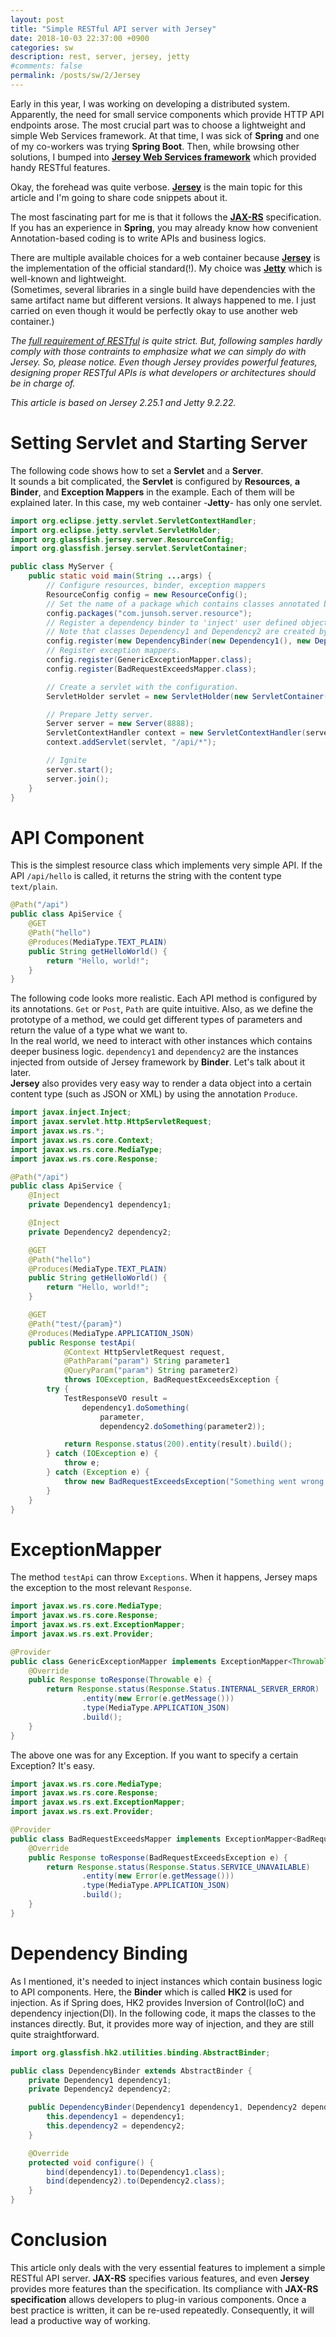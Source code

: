 ```yaml
---
layout: post
title: "Simple RESTful API server with Jersey"
date: 2018-10-03 22:37:00 +0900
categories: sw
description: rest, server, jersey, jetty
#comments: false
permalink: /posts/sw/2/Jersey
---
```


Early in this year, I was working on developing a distributed system. Apparently, the need for small service components which provide HTTP API endpoints arose. The most crucial part was to choose a lightweight and simple Web Services framework. At that time, I was sick of **Spring** and one of my co-workers was trying **Spring Boot**. Then, while browsing other solutions, I bumped into **[Jersey Web Services framework][Jersey Main]** which provided handy RESTful features.

Okay, the forehead was quite verbose. **[Jersey][Jersey Main]** is the main topic for this article and I'm going to share code snippets about it.

The most fascinating part for me is that it follows the **[JAX-RS][JAX-RS]** specification. If you has an experience in **Spring**, you may already know how convenient Annotation-based coding is to write APIs and business logics.

There are multiple available choices for a web container because **[Jersey][Jersey Main]** is the implementation of the official standard(!). My choice was **[Jetty][Jetty main]** which is well-known and lightweight.  
(Sometimes, several libraries in a single build have dependencies with the same artifact name but different versions. It always happened to me. I just carried on even though it would be perfectly okay to use another web container.)

*The [full requirement of RESTful][REST Architectural Constraints] is quite strict. But, following samples hardly comply with those contraints to emphasize what we can simply do with Jersey. So, please notice. Even though Jersey provides powerful features, designing proper RESTful APIs is what developers or architectures should be in charge of.*

*This article is based on Jersey 2.25.1 and Jetty 9.2.22.*

# Setting Servlet and Starting Server
The following code shows how to set a **Servlet** and a **Server**.  
It sounds a bit complicated, the **Servlet** is configured by **Resources**, **a Binder**, and **Exception Mappers** in the example. Each of them will be explained later.
In this case, my web container -**Jetty**- has only one servlet.
~~~ java
import org.eclipse.jetty.servlet.ServletContextHandler;
import org.eclipse.jetty.servlet.ServletHolder;
import org.glassfish.jersey.server.ResourceConfig;
import org.glassfish.jersey.servlet.ServletContainer;

public class MyServer {
    public static void main(String ...args) {
        // Configure resources, binder, exception mappers
        ResourceConfig config = new ResourceConfig();
        // Set the name of a package which contains classes annotated by 'Path'.
        config.packages("com.junsoh.server.resource"); 
        // Register a dependency binder to 'inject' user defined objects to resources.
        // Note that classes Dependency1 and Dependency2 are created by me.
        config.register(new DependencyBinder(new Dependency1(), new Dependency2()));
        // Register exception mappers.
        config.register(GenericExceptionMapper.class);
        config.register(BadRequestExceedsMapper.class);

        // Create a servlet with the configuration.
        ServletHolder servlet = new ServletHolder(new ServletContainer(config));

        // Prepare Jetty server.
        Server server = new Server(8888);
        ServletContextHandler context = new ServletContextHandler(server, "/*");
        context.addServlet(servlet, "/api/*");

        // Ignite
        server.start();
        server.join();
    }
}
~~~

# API Component
This is the simplest resource class which implements very simple API. If the API <code>/api/hello</code> is called, it returns the string with the content type <code>text/plain</code>.
~~~ java
@Path("/api")
public class ApiService {
    @GET
    @Path("hello")
    @Produces(MediaType.TEXT_PLAIN)
    public String getHelloWorld() {
        return "Hello, world!";
    }
}
~~~

The following code looks more realistic. Each API method is configured by its annotations. <code>Get</code> or <code>Post</code>, <code>Path</code> are quite intuitive. Also, as we define the prototype of a method, we could get different types of parameters and return the value of a type what we want to.  
In the real world, we need to interact with other instances which contains deeper business logic. <code>dependency1</code> and <code>dependency2</code> are the instances injected from outside of Jersey framework by **Binder**. Let's talk about it later.  
**Jersey** also provides very easy way to render a data object into a certain content type (such as JSON or XML) by using the annotation <code>Produce</code>.
~~~ java
import javax.inject.Inject;
import javax.servlet.http.HttpServletRequest;
import javax.ws.rs.*;
import javax.ws.rs.core.Context;
import javax.ws.rs.core.MediaType;
import javax.ws.rs.core.Response;

@Path("/api")
public class ApiService {
    @Inject
    private Dependency1 dependency1;

    @Inject
    private Dependency2 dependency2;

    @GET
    @Path("hello")
    @Produces(MediaType.TEXT_PLAIN)
    public String getHelloWorld() {
        return "Hello, world!";
    }

    @GET
    @Path("test/{param}")
    @Produces(MediaType.APPLICATION_JSON)
    public Response testApi(
            @Context HttpServletRequest request,
            @PathParam("param") String parameter1
            @QueryParam("param") String parameter2)
            throws IOException, BadRequestExceedsException {
        try {
            TestResponseVO result =
                dependency1.doSomething(
                    parameter,
                    dependency2.doSomething(parameter2));

            return Response.status(200).entity(result).build();
        } catch (IOException e) {
            throw e;
        } catch (Exception e) {
            throw new BadRequestExceedsException("Something went wrong.");
        }
    }
}
~~~

# ExceptionMapper
The method <code>testApi</code> can throw <code>Exceptions</code>. When it happens, Jersey maps the exception to the most relevant <code>Response</code>.
~~~ java
import javax.ws.rs.core.MediaType;
import javax.ws.rs.core.Response;
import javax.ws.rs.ext.ExceptionMapper;
import javax.ws.rs.ext.Provider;

@Provider
public class GenericExceptionMapper implements ExceptionMapper<Throwable> {
    @Override
    public Response toResponse(Throwable e) {
        return Response.status(Response.Status.INTERNAL_SERVER_ERROR)
                .entity(new Error(e.getMessage()))
                .type(MediaType.APPLICATION_JSON)
                .build();
    }
}
~~~

The above one was for any Exception. If you want to specify a certain Exception? It's easy.
~~~ java
import javax.ws.rs.core.MediaType;
import javax.ws.rs.core.Response;
import javax.ws.rs.ext.ExceptionMapper;
import javax.ws.rs.ext.Provider;

@Provider
public class BadRequestExceedsMapper implements ExceptionMapper<BadRequestExceedsException> {
    @Override
    public Response toResponse(BadRequestExceedsException e) {
        return Response.status(Response.Status.SERVICE_UNAVAILABLE)
                .entity(new Error(e.getMessage()))
                .type(MediaType.APPLICATION_JSON)
                .build();
    }
}
~~~ 

# Dependency Binding
As I mentioned, it's needed to inject instances which contain business logic to API components. Here, the **Binder** which is called **HK2** is used for injection. As if Spring does, HK2 provides Inversion of Control(IoC) and dependency injection(DI). In the following code, it maps the classes to the instances directly. But, it provides more way of injection, and they are still quite straightforward.
~~~ java
import org.glassfish.hk2.utilities.binding.AbstractBinder;

public class DependencyBinder extends AbstractBinder {
    private Dependency1 dependency1;
    private Dependency2 dependency2;

    public DependencyBinder(Dependency1 dependency1, Dependency2 dependency2) {
        this.dependency1 = dependency1;
        this.dependency2 = dependency2;
    }

    @Override
    protected void configure() {
        bind(dependency1).to(Dependency1.class);
        bind(dependency2).to(Dependency2.class);
    }
}
~~~

# Conclusion
This article only deals with the very essential features to implement a simple RESTful API server. **JAX-RS** specifies various features, and even **Jersey** provides more features than the specification. Its compliance with **JAX-RS specification** allows developers to plug-in various components. Once a best practice is written, it can be re-used repeatedly. Consequently, it will lead a productive way of working.


[Jersey main]: https://jersey.github.io/ "Jersey main"
[JAX-RS]: https://github.com/jax-rs "JAX-RS"
[Jetty main]: https://www.eclipse.org/jetty/ "Jetty main"
[REST Architectural Constraints]: https://restfulapi.net/rest-architectural-constraints/ "REST Architectural Constraints"